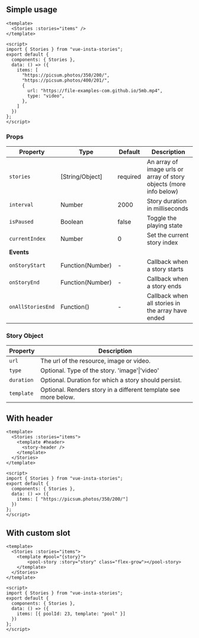 ## Simple usage
```vue
<template>
  <Stories :stories="items" />
</template>

<script>
import { Stories } from "vue-insta-stories";
export default {
  components: { Stories },
  data: () => ({
    items: [
      "https://picsum.photos/350/200/",
      "https://picsum.photos/400/201/",
      {
        url: "https://file-examples-com.github.io/5mb.mp4",
        type: "video",
      },
    ]
  })
};
</script>
```

### Props
| Property          | Type             | Default  | Description                                                        |
|-------------------|------------------|----------|--------------------------------------------------------------------|
| `stories`         | [String/Object]  | required | An array of image urls or array of story objects (more info below) |
| `interval`        | Number           | 2000     | Story duration in milliseconds                                     |
| `isPaused`        | Boolean          | false    | Toggle the playing state                                           |
| `currentIndex`    | Number           | 0        | Set the current story index                                        |
| **Events**        |                  |          |                                                                    |
| `onStoryStart`    | Function(Number) | -        | Callback when a story starts                                       |
| `onStoryEnd`      | Function(Number) | -        | Callback when a story ends                                         |
| `onAllStoriesEnd` | Function()       | -        | Callback when all stories in the array have ended                  |

### Story Object
| Property   | Description                                                     |
|------------|-----------------------------------------------------------------|
| `url`      | The url of the resource, image or video.                        |
| `type`     | Optional. Type of the story. 'image'\|'video'                   |
| `duration` | Optional. Duration for which a story should persist.            |
| `template` | Optional. Renders story in a different template see more below. |

## With header
```vue
<template>
  <Stories :stories="items">
    <template #header>
      <story-header />
    </template>
  </Stories>
</template>

<script>
import { Stories } from "vue-insta-stories";
export default {
  components: { Stories },
  data: () => ({
    items: [ "https://picsum.photos/350/200/"]
  })
};
</script>
```

## With custom slot
```vue
<template>
  <Stories :stories="items">
    <template #pool="{story}">
        <pool-story :story="story" class="flex-grow"></pool-story>
    </template>
  </Stories>
</template>

<script>
import { Stories } from "vue-insta-stories";
export default {
  components: { Stories },
  data: () => ({
    items: [{ poolId: 23, template: "pool" }]
  })
};
</script>
```